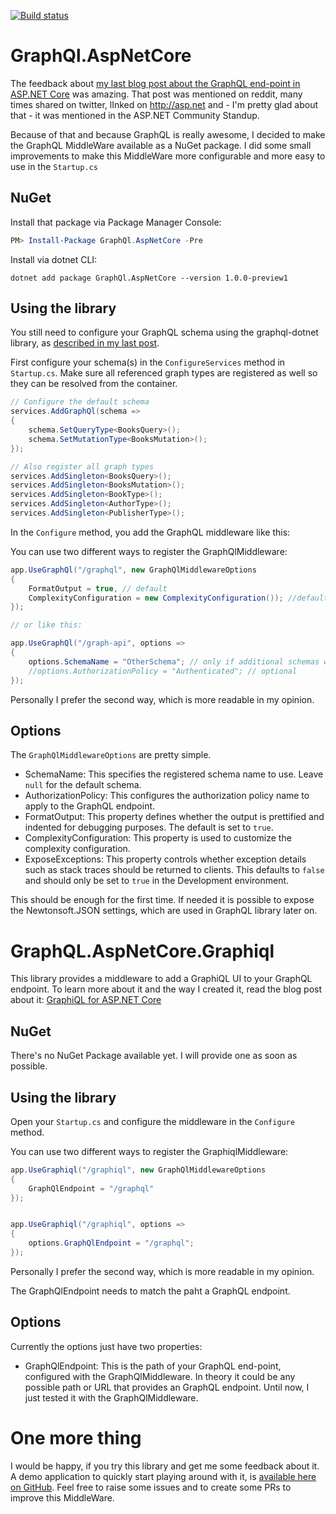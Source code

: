 [![Build status](https://ci.appveyor.com/api/projects/status/vxe22mwm1l2gw3b4/branch/master?svg=true)](https://ci.appveyor.com/project/JuergenGutsch/graphql-aspnetcore/branch/master)
# GraphQl.AspNetCore

The feedback about [my last blog post about the GraphQL end-point in ASP.NET Core](http://asp.net-hacker.rocks/2017/05/29/graphql-and-aspnetcore.html) was amazing. That post was mentioned on reddit, many times shared on twitter, lInked on http://asp.net and - I'm pretty glad about that - it was mentioned in the ASP.NET Community Standup.

Because of that and because GraphQL is really awesome, I decided to make the GraphQL MiddleWare available as a NuGet package. I did some small improvements to make this MiddleWare more configurable and more easy to use in the `Startup.cs`

## NuGet
Install that package via Package Manager Console:

~~~ powershell
PM> Install-Package GraphQl.AspNetCore -Pre
~~~

Install via dotnet CLI:

~~~ shell
dotnet add package GraphQl.AspNetCore --version 1.0.0-preview1
~~~

## Using the library

You still need to configure your GraphQL schema using the graphql-dotnet library, as [described in my last post](http://asp.net-hacker.rocks/2017/05/29/graphql-and-aspnetcore.html). 

First configure your schema(s) in the `ConfigureServices` method in `Startup.cs`. Make sure all referenced graph types are registered as well so they can be resolved from the container.

```csharp
// Configure the default schema
services.AddGraphQl(schema =>
{
    schema.SetQueryType<BooksQuery>();
    schema.SetMutationType<BooksMutation>();
});

// Also register all graph types
services.AddSingleton<BooksQuery>();
services.AddSingleton<BooksMutation>();
services.AddSingleton<BookType>();
services.AddSingleton<AuthorType>();
services.AddSingleton<PublisherType>();
```

In the `Configure` method, you add the GraphQL middleware like this:

You can use two different ways to register the GraphQlMiddleware:

```csharp
app.UseGraphQl("/graphql", new GraphQlMiddlewareOptions
{
    FormatOutput = true, // default
    ComplexityConfiguration = new ComplexityConfiguration()); //default
});

// or like this:

app.UseGraphQl("/graph-api", options =>
{
    options.SchemaName = "OtherSchema"; // only if additional schemas were registered in ConfigureServices
    //options.AuthorizationPolicy = "Authenticated"; // optional
});
```

Personally I prefer the second way, which is more readable in my opinion.

## Options

The `GraphQlMiddlewareOptions` are pretty simple.

* SchemaName: This specifies the registered schema name to use. Leave `null` for the default schema.
* AuthorizationPolicy: This configures the authorization policy name to apply to the GraphQL endpoint.
* FormatOutput: This property defines whether the output is prettified and indented for debugging purposes. The default is set to `true`.
* ComplexityConfiguration: This property is used to customize the complexity configuration.
* ExposeExceptions: This property controls whether exception details such as stack traces should be returned to clients. This defaults to `false` and should only be set to `true` in the Development environment.

This should be enough for the first time. If needed it is possible to expose the Newtonsoft.JSON settings, which are used in GraphQL library later on.

# GraphQL.AspNetCore.Graphiql

This library provides a middleware to add a GraphiQL UI to your GraphQL endpoint. To learn more about it and the way I created it, read the blog post about it: [GraphiQL for ASP.NET Core](http://asp.net-hacker.rocks/2017/05/29/graphicl.html)

## NuGet

There's no NuGet Package available yet. I will provide one as soon as possible.

## Using the library

Open your `Startup.cs` and configure the middleware in the `Configure` method.

You can use two different ways to register the GraphiqlMiddleware:

```csharp
app.UseGraphiql("/graphiql", new GraphQlMiddlewareOptions
{
    GraphQlEndpoint = "/graphql"
});


app.UseGraphiql("/graphiql", options =>
{
    options.GraphQlEndpoint = "/graphql";
});
```

Personally I prefer the second way, which is more readable in my opinion.

The GraphQlEndpoint needs to match the paht a GraphQL endpoint.

## Options

Currently the options just have two properties:

* GraphQlEndpoint: This is the path of your GraphQL end-point, configured with the GraphQlMiddleware. In theory it could be any possible path or URL that provides an GraphQL endpoint. Until now, I just tested it with the GraphQlMiddleware.

# One more thing

I would be happy, if you try this library and get me some feedback about it. A demo application to quickly start playing around with it, is [available here on GitHub](https://github.com/JuergenGutsch/graphql-aspnetcore). Feel free to raise some issues and to create some PRs to improve this MiddleWare.
